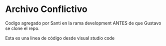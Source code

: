 # Archivo Conflictivo

Codigo agregado por Santi en la rama development ANTES de que Gustavo se clone el repo.


Esta es una linea de código desde visual studio code



